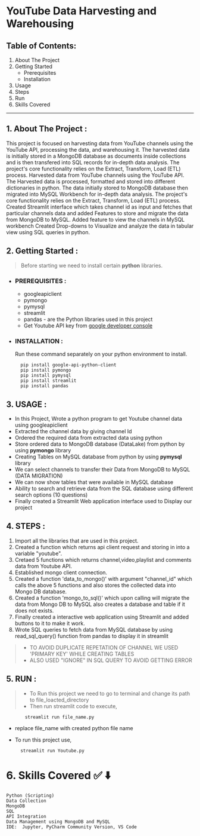 # YouTube Data Harvesting and Warehousing

## Table of Contents:
1. About The Project
2. Getting Started
   - Prerequisites
   - Installation
3. Usage
4. Steps
5. Run
6. Skills Covered
------------------

## 1. About The Project :

   This project is focused on harvesting data from YouTube channels using the YouTube API, processing the data, and warehousing it. The harvested data is initially stored in a MongoDB database as documents inside collections and is then transfered into SQL records for in-depth data analysis. The project's core functionality relies on the Extract, Transform, Load (ETL) process.
   Harvested data from YouTube channels using the YouTube API.
   The Harvested data is processed, formatted and stored into different dictionaries in python.
   The data initially stored to MongoDB database then migrated into MySQL Workbench for in-depth data analysis.
   The project's core functionality relies on the Extract, Transform, Load (ETL) process.
   Created Streamlit interface which takes channel id as input and fetches that particular channels data and added Features to store and migrate the data from MongoDB to MySQL.
   Added feature to view the channels in MySQL workbench
   Created Drop-downs to Visualize and analyze the data in tabular view using SQL queries in python.


## 2. Getting Started :

> Before starting we need to install certain **python** libraries.
-  ### PREREQUISITES :
   + googleapiclient
   + pymongo
   + pymysql
   + streamlit
   + pandas - are the Python libraries used in this project
   * Get Youtube API key from [google developer console](https://developers.google.com/youtube/v3/getting-started)
- ### INSTALLATION :
  Run these command separately on your python environment to install.
  
        pip install google-api-python-client
        pip install pymongo
        pip install pymysql
        pip install streamlit
        pip install pandas
   
## 3. USAGE :
   - In this Project, Wrote a python program to get Youtube channel data using googleapiclient
   - Extracted the channel data by giving channel Id 
   - Ordered the required data from extracted data using python
   - Store ordered data to MongoDB database (DataLake) from python by using **pymongo** library
   - Creating Tables on MySQL database from python by using **pymysql** library
   - We can select channels to transfer their Data from MongoDB to MySQL (DATA MIGRATION)
   - We can now show tables that were available in MySQL database
   - Ability to search and retrieve data from the SQL database using different search options (10 questions)
   - Finally created a Streamlit Web application interface used to Display our project

## 4. STEPS :
   1. Import all the libraries that are used in this project.
   2. Created a function which returns api client request and storing in into a variable "youtube".
   3. Cretaed 5 functions which returns channel,video,playlist and comments data from Youtube API.
   4. Established mongo client connection.
   5. Created a function 'data_to_mongo()' with argument "channel_id" which calls the above 5 functions and also stores the collected data into Mongo DB database.
   6. Created a function 'mongo_to_sql()' which upon calling will migrate the data from Mongo DB to MySQL also creates a database and table if it does not exists.
   7. Finally created a interactive web application using Streamlit and added buttons to it to make it work.
   8. Wrote SQL queries to fetch data from MySQL database by using read_sql_query() function from pandas to display it in streamlit

   > - TO AVOID DUPLICATE REPETATION OF CHANNEL WE USED 'PRIMARY KEY' WHILE CREATING TABLES
   > - ALSO USED "IGNORE" IN SQL QUERY TO AVOID GETTING ERROR

## 5. RUN :
   > - To Run this project we need to go to terminal and change its path to file_loacted_directory
   > - Then run streamlit code to execute,

           streamlit run file_name.py
   - replace file_name with created python file name
   - To run this project use,

           streamlit run Youtube.py 
# 6. Skills Covered ✅ ⬇️

    Python (Scripting)
    Data Collection
    MongoDB
    SQL
    API Integration
    Data Management using MongoDB and MySQL
    IDE:  Jupyter, PyCharm Community Version, VS Code

